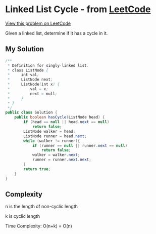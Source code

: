 # Linked List Cycle - from [LeetCode](https://leetcode.com)
[View this problem on LeetCode](https://leetcode.com/problems/linked-list-cycle/description/)

Given a linked list, determine if it has a cycle in it.

## My Solution
```java
/**
 * Definition for singly-linked list.
 * class ListNode {
 *     int val;
 *     ListNode next;
 *     ListNode(int x) {
 *         val = x;
 *         next = null;
 *     }
 * }
 */
public class Solution {
    public boolean hasCycle(ListNode head) {
        if (head == null || head.next == null)
            return false;
        ListNode walker = head;
        ListNode runner = head.next;
        while (walker != runner){
            if (runner == null || runner.next == null)
                return false;
            walker = walker.next;
            runner = runner.next.next;
        }
        return true;
    }
}
```

## Complexity
n is the length of non-cyclic length

k is cyclic length

Time Complexity: O(n+k) = O(n)